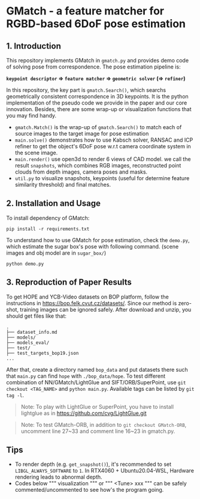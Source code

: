 # GMatch - a feature matcher for RGBD-based 6DoF pose estimation

## 1. Introduction


This repository implements GMatch in `gmatch.py` and provides demo code of solving pose from correspondence. The pose estimation pipeline is:

**`keypoint descriptor` => `feature matcher` => `geometric solver` (=> `refiner`)**

In this repository, the key part is `gmatch.Search()`, which searchs geometrically consistent correspondence in 3D keypoints. It is the python implementation of the pseudo code we provide in the paper and our core innovation.
Besides, there are some wrap-up or visualization functions that you may find handy.
- `gmatch.Match()` is the wrap-up of `gmatch.Search()` to match each of source images to the target image for pose estimation
- `main.solve()` demonstrates how to use Kabsch solver, RANSAC and ICP refiner to get the object's 6DoF pose w.r.t camera coordinate system in the scene image.
- `main.render()` use open3d to render 6 views of CAD model. we call the result `snapshots`, which combines RGB images, reconstructed point clouds from depth images, camera poses and masks.
- `util.py` to visualize snapshots, keypoints (useful for determine feature similarity threshold) and final matches.



## 2. Installation and Usage

To install dependency of GMatch:
```
pip install -r requirements.txt
```

To understand how to use GMatch for pose estimation, check the `demo.py`, which estimate the sugar box's pose with following command. (scene images and obj model are in `sugar_box/`)
```
python demo.py
```


## 3. Reproduction of Paper Results
To get HOPE and YCB-Video datasets on BOP platform, follow the instructions in https://bop.felk.cvut.cz/datasets/. Since our method is zero-shot, training images can be ignored safely. After download and unzip, you should get files like that:
```
.
├── dataset_info.md
├── models/
├── models_eval/
├── test/
├── test_targets_bop19.json
...
```
After that, create a directory named `bop_data` and put datasets there such that `main.py` can find `hope` with `./bop_data/hope`.
To test different combination of NN/GMatch/LightGlue and SIFT/ORB/SuperPoint, use `git checkout <TAG_NAME>` and `python main.py`. Available tags can be listed by `git tag -l`.

> Note: To play with LightGlue or SuperPoint, you have to install lightglue as in https://github.com/cvg/LightGlue.git

> Note: To test GMatch-ORB, in addition to `git checkout GMatch-ORB`, uncomment line 27~33 and comment line 16~23 in gmatch.py.


## Tips
- To render depth (e.g. `get_snapshot()`), it's recommended to set `LIBGL_ALWAYS_SOFTWARE` to `1`. In RTX4060 + Ubuntu20.04-WSL, Hardware rendering leads to abnormal depth.
- Codes below """ visualization """ or """ \<Tune\> xxx """ can be safely commented/uncommented to see how's the program going.
